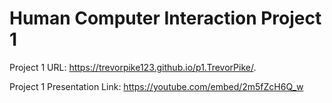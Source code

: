 # Human Computer Interaction Project 1
Project 1 URL: https://trevorpike123.github.io/p1.TrevorPike/.

Project 1 Presentation Link: https://youtube.com/embed/2m5fZcH6Q_w
